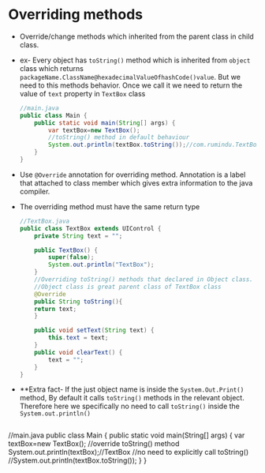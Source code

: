 # Overriding methods
- Override/change methods which inherited from the parent class in child class.
- ex- Every object has `toString()` method which is inherited from `object` class which returns `packageName.ClassName@hexadecimalValueOfhashCode()value`. But we need to this methods behavior. Once we call it we need to return the value of `text` property in `TextBox` class
  ``` java 
  //main.java
  public class Main {
      public static void main(String[] args) {
          var textBox=new TextBox();
          //toString() method in default behaviour
          System.out.println(textBox.toString());//com.rumindu.TextBox@eed1f14
      }
  }
  ```
- Use `@Override` annotation for overriding method. Annotation is a label that attached to class member which gives extra information to the java compiler.
- The overriding method must have the same return type
  ``` java 
  //TextBox.java
  public class TextBox extends UIControl {
      private String text = "";

      public TextBox() {
          super(false);
          System.out.println("TextBox");
      }
      //Overriding toString() methods that declared in Object class.
      //Object class is great parent class of TextBox class
      @Override
      public String toString(){
      return text;
      }

      public void setText(String text) {
          this.text = text;
      }
      public void clearText() {
          text = "";
      }
  }
  ``` 

- **Extra fact-
  If the just object name is inside the `System.Out.Print()` method, By default it calls `toString()` methods in the relevant object. Therefore here we specifically no need to call `toString()` inside the `System.out.println()`
  ``` java 
//main.java
public class Main {
    public static void main(String[] args) {
        var textBox=new TextBox();
        //override toString() method
        System.out.println(textBox);//TextBox
        //no need to explicitly call toString()
        //System.out.println(textBox.toString());
    }
}
```
